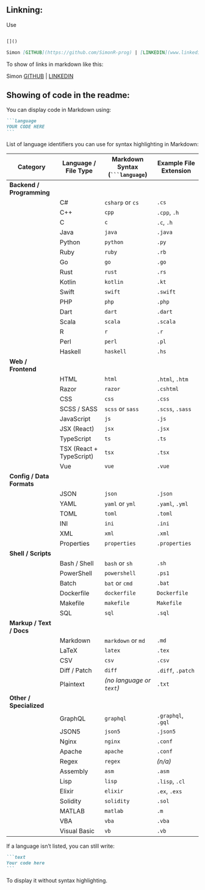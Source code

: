 ## Linkning:

Use 

```markdown

[]()

Simon [GITHUB](https://github.com/SimonR-prog) | [LINKEDIN](www.linkedin.com/in/simon-r-250a5232a)

```

To show of links in markdown like this:

Simon [GITHUB](https://github.com/SimonR-prog) | [LINKEDIN](www.linkedin.com/in/simon-r-250a5232a)





## Showing of code in the readme:

You can display code in Markdown using:

````markdown
```language
YOUR CODE HERE
```
````

List of language identifiers you can use for syntax highlighting in Markdown:

| Category | Language / File Type | Markdown Syntax (` ```language `) | Example File Extension |
|-----------|---------------------|-----------------------------------|------------------------|
| **Backend / Programming** |  |  | |
|  | C# | `csharp` or `cs` | `.cs` |
|  | C++ | `cpp` | `.cpp`, `.h` |
|  | C | `c` | `.c`, `.h` |
|  | Java | `java` | `.java` |
|  | Python | `python` | `.py` |
|  | Ruby | `ruby` | `.rb` |
|  | Go | `go` | `.go` |
|  | Rust | `rust` | `.rs` |
|  | Kotlin | `kotlin` | `.kt` |
|  | Swift | `swift` | `.swift` |
|  | PHP | `php` | `.php` |
|  | Dart | `dart` | `.dart` |
|  | Scala | `scala` | `.scala` |
|  | R | `r` | `.r` |
|  | Perl | `perl` | `.pl` |
|  | Haskell | `haskell` | `.hs` |
| **Web / Frontend**  |  |  | |
|  | HTML | `html` | `.html`, `.htm` |
|  | Razor | `razor` | `.cshtml` |
|  | CSS | `css` | `.css` |
|  | SCSS / SASS | `scss` or `sass` | `.scss`, `.sass` |
|  | JavaScript | `js` | `.js` |
|  | JSX (React) | `jsx` | `.jsx` |
|  | TypeScript | `ts` | `.ts` |
|  | TSX (React + TypeScript) | `tsx` | `.tsx` |
|  | Vue | `vue` | `.vue` |
| **Config / Data Formats**  |  |  | |
|  | JSON | `json` | `.json` |
|  | YAML | `yaml` or `yml` | `.yaml`, `.yml` |
|  | TOML | `toml` | `.toml` |
|  | INI | `ini` | `.ini` |
|  | XML | `xml` | `.xml` |
|  | Properties | `properties` | `.properties` |
| **Shell / Scripts** 
|  | Bash / Shell | `bash` or `sh` | `.sh` |
|  | PowerShell | `powershell` | `.ps1` |
|  | Batch | `bat` or `cmd` | `.bat` |
|  | Dockerfile | `dockerfile` | `Dockerfile` |
|  | Makefile | `makefile` | `Makefile` |
|  | SQL | `sql` | `.sql` |
| **Markup / Text / Docs**  |  |  | |
|  | Markdown | `markdown` or `md` | `.md` |
|  | LaTeX | `latex` | `.tex` |
|  | CSV | `csv` | `.csv` |
|  | Diff / Patch | `diff` | `.diff`, `.patch` |
|  | Plaintext | *(no language or `text`)* | `.txt` |
| **Other / Specialized** |  |  |  |
|  | GraphQL | `graphql` | `.graphql`, `.gql` |
|  | JSON5 | `json5` | `.json5` |
|  | Nginx | `nginx` | `.conf` |
|  | Apache | `apache` | `.conf` |
|  | Regex | `regex` | *(n/a)* |
|  | Assembly | `asm` | `.asm` |
|  | Lisp | `lisp` | `.lisp`, `.cl` |
|  | Elixir | `elixir` | `.ex`, `.exs` |
|  | Solidity | `solidity` | `.sol` |
|  | MATLAB | `matlab` | `.m` |
|  | VBA | `vba` | `.vba` |
|  | Visual Basic | `vb` | `.vb` |

If a language isn’t listed, you can still write:

````markdown
```text
Your code here
```
````

To display it without syntax highlighting.
